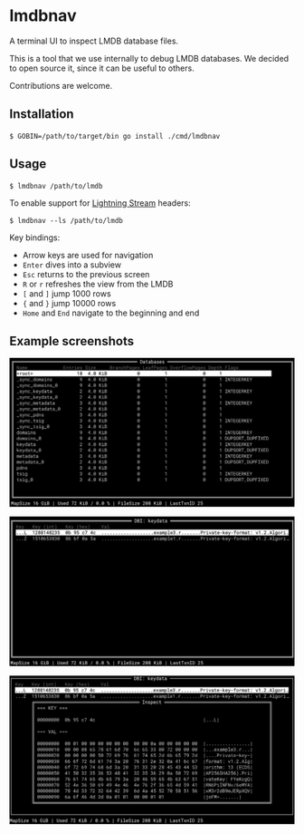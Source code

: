 # lmdbnav

A terminal UI to inspect LMDB database files.

This is a tool that we use internally to debug LMDB databases. We decided to open source it, since it can be useful to others.

Contributions are welcome.

## Installation

```
$ GOBIN=/path/to/target/bin go install ./cmd/lmdbnav
```

## Usage

```
$ lmdbnav /path/to/lmdb
```

To enable support for [Lightning Stream](https://github.com/PowerDNS/lmdbnav) headers:

```
$ lmdbnav --ls /path/to/lmdb
```

Key bindings:

- Arrow keys are used for navigation
- `Enter` dives into a subview
- `Esc` returns to the previous screen
- `R` or `r` refreshes the view from the LMDB
- `[` and `]` jump 1000 rows
- `{` and `}` jump 10000 rows
- `Home` and `End` navigate to the beginning and end

## Example screenshots

![Databases](screenshots/databases.png)

![Data](screenshots/data.png)

![Inspect](screenshots/inspect.png)
